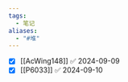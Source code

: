 ```yaml
---
tags:
  - 笔记
aliases:
  - "#堆"
---
```

- [x] [[AcWing148]] ✅ 2024-09-09
- [x] [[P6033]] ✅ 2024-09-10
